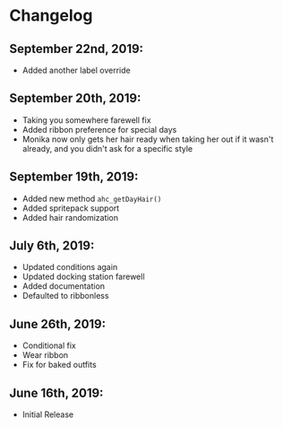 # Changelog
## September 22nd, 2019:
- Added another label override

## September 20th, 2019:
- Taking you somewhere farewell fix
- Added ribbon preference for special days
- Monika now only gets her hair ready when taking her out if it wasn't already, and you didn't ask for a specific style

## September 19th, 2019:
- Added new method `ahc_getDayHair()`
- Added spritepack support
- Added hair randomization

## July 6th, 2019:
- Updated conditions again
- Updated docking station farewell
- Added documentation
- Defaulted to ribbonless

## June 26th, 2019:
- Conditional fix
- Wear ribbon
- Fix for baked outfits

## June 16th, 2019:
- Initial Release